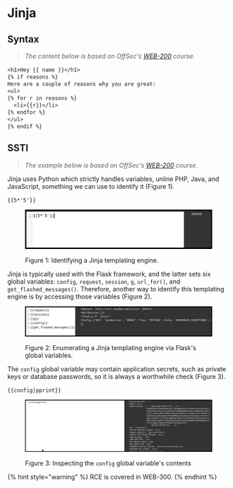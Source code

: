 # Jinja

## Syntax

> _The content below is based on OffSec's_ [_WEB-200_](https://www.offsec.com/courses/web-200/) _course._

```django
<h1>Hey {{ name }}</h1>
{% if reasons %}
Here are a couple of reasons why you are great:
<ul>
{% for r in reasons %}
  <li>{{r}}</li>
{% endfor %}
</ul>
{% endif %}
```

## SSTI

> _The example below is based on OffSec's_ [_WEB-200_](https://www.offsec.com/courses/web-200/) _course._

Jinja uses Python which strictly handles variables, unline PHP, Java, and JavaScript, something we can use to identify it (Figure 1).

```django
{{5*'5'}}
```

<figure><img src="../../../.gitbook/assets/web_ssti_jinja_1.png" alt=""><figcaption><p>Figure 1: Identifying a Jinja templating engine.</p></figcaption></figure>

Jinja is typically used with the Flask framework, and the latter sets six global variables: `config`, `request`, `session`, `g`, `url_for()`, and `get_flashed_messages()`. Therefore, another way to identify this templating engine is by accessing those variables (Figure 2).

<figure><img src="../../../.gitbook/assets/web_ssti_jinja_2.png" alt=""><figcaption><p>Figure 2: Enumerating a Jinja templating engine via Flask's global variables.</p></figcaption></figure>

The `config` global variable may contain application secrets, such as private keys or database passwords, so it is always a worthwhile check (Figure 3).

```django
{{config|pprint}}
```

<figure><img src="../../../.gitbook/assets/web_ssti_jinja_3.png" alt=""><figcaption><p>Figure 3: Inspecting the <code>config</code> global variable's contents</p></figcaption></figure>

{% hint style="warning" %}
RCE is covered in WEB-300.
{% endhint %}

